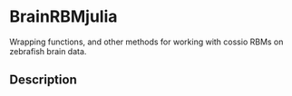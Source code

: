 # BrainRBMjulia

Wrapping functions, and other methods for working with cossio RBMs on zebrafish brain data.

## Description


